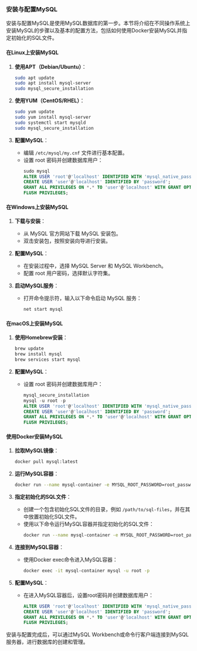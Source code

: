 ### 安装与配置MySQL

安装与配置MySQL是使用MySQL数据库的第一步。本节将介绍在不同操作系统上安装MySQL的步骤以及基本的配置方法，包括如何使用Docker安装MySQL并指定初始化的SQL文件。

#### 在Linux上安装MySQL

1. **使用APT（Debian/Ubuntu）**：
   ```sh
   sudo apt update
   sudo apt install mysql-server
   sudo mysql_secure_installation
   ```

2. **使用YUM（CentOS/RHEL）**：
   ```sh
   sudo yum update
   sudo yum install mysql-server
   sudo systemctl start mysqld
   sudo mysql_secure_installation
   ```

3. **配置MySQL**：
   - 编辑 `/etc/mysql/my.cnf` 文件进行基本配置。
   - 设置 root 密码并创建数据库用户：
     ```sql
     sudo mysql
     ALTER USER 'root'@'localhost' IDENTIFIED WITH 'mysql_native_password' BY 'your_password';
     CREATE USER 'user'@'localhost' IDENTIFIED BY 'password';
     GRANT ALL PRIVILEGES ON *.* TO 'user'@'localhost' WITH GRANT OPTION;
     FLUSH PRIVILEGES;
     ```

#### 在Windows上安装MySQL

1. **下载与安装**：
   - 从 MySQL 官方网站下载 MySQL 安装包。
   - 双击安装包，按照安装向导进行安装。

2. **配置MySQL**：
   - 在安装过程中，选择 MySQL Server 和 MySQL Workbench。
   - 配置 root 用户密码，选择默认字符集。

3. **启动MySQL服务**：
   - 打开命令提示符，输入以下命令启动 MySQL 服务：
     ```cmd
     net start mysql
     ```

#### 在macOS上安装MySQL

1. **使用Homebrew安装**：
   ```sh
   brew update
   brew install mysql
   brew services start mysql
   ```

2. **配置MySQL**：
   - 设置 root 密码并创建数据库用户：
     ```sql
     mysql_secure_installation
     mysql -u root -p
     ALTER USER 'root'@'localhost' IDENTIFIED WITH 'mysql_native_password' BY 'your_password';
     CREATE USER 'user'@'localhost' IDENTIFIED BY 'password';
     GRANT ALL PRIVILEGES ON *.* TO 'user'@'localhost' WITH GRANT OPTION;
     FLUSH PRIVILEGES;
     ```

#### 使用Docker安装MySQL

1. **拉取MySQL镜像**：
   ```sh
   docker pull mysql:latest
   ```

2. **运行MySQL容器**：
   ```sh
   docker run --name mysql-container -e MYSQL_ROOT_PASSWORD=root_password -d mysql:latest
   ```

3. **指定初始化的SQL文件**：
   - 创建一个包含初始化SQL文件的目录，例如 `/path/to/sql-files`，并在其中放置初始化SQL文件。
   - 使用以下命令运行MySQL容器并指定初始化的SQL文件：
     ```sh
     docker run --name mysql-container -e MYSQL_ROOT_PASSWORD=root_password -v /path/to/sql-files:/docker-entrypoint-initdb.d -d mysql:latest
     ```

4. **连接到MySQL容器**：
   - 使用Docker exec命令进入MySQL容器：
     ```sh
     docker exec -it mysql-container mysql -u root -p
     ```

5. **配置MySQL**：
   - 在进入MySQL容器后，设置root密码并创建数据库用户：
     ```sql
     ALTER USER 'root'@'localhost' IDENTIFIED WITH 'mysql_native_password' BY 'your_password';
     CREATE USER 'user'@'localhost' IDENTIFIED BY 'password';
     GRANT ALL PRIVILEGES ON *.* TO 'user'@'localhost' WITH GRANT OPTION;
     FLUSH PRIVILEGES;
     ```

安装与配置完成后，可以通过MySQL Workbench或命令行客户端连接到MySQL服务器，进行数据库的创建和管理。
